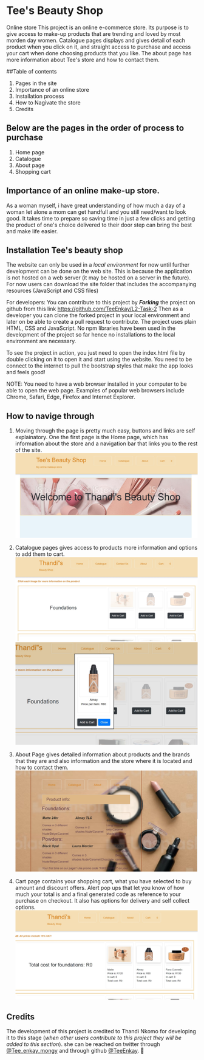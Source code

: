 # Tee's Beauty Shop
Online store
This project is an online e-commerce store. Its purpose is to give access to make-up products that are trending and loved by most morden day women. Catalogue pages displays and gives detail of each product when you click on it, and straight access to purchase and access your cart when done choosing products that you like. The about page has more information about Tee's store and how to contact them.

##Table of contents
1. Pages in the site
2. Importance of an online store
3. Installation process
4. How to Nagivate the store
5. Credits

## Below are the pages in the order of process to purchase
1. Home page
2. Catalogue
3. About page
4. Shopping cart

## Importance of an online make-up store.

As a woman myself, i have great understanding of how much a day of a woman let alone a mom can get handfull and you still need/want to look good. It takes time to prepare so saving time in just a few clicks and getting the product of one's choice delivered to their door step can bring the best and make life easier.

## Installation Tee's beauty shop

The website can only be used in a _local environment_ for now until further development can be done on the web site. This is because the application is not hosted on a web server (it may be hosted on a server in the future). For now users can download the site folder that includes the accompanying resources (JavaScript and CSS files)

For developers: You can contribute to this project by _**Forking**_ the project on github from this link https://github.com/TeeEnkay/L2-Task-2 Then as a developer you can clone the forked project in your local environment and later on be able to create a pull request to contribute. The project uses plain HTML, CSS and JavaScript. No npm libraries have been used in the development of the project so far hence no installations to the local environment are necessary.

To see the project in action, you just need to open the index.html file by double clicking on it to open it and start using the website. You need to be connect to the internet to pull the bootstrap styles that make the app looks and feels good!

NOTE: You need to have a web browser installed in your computer to be able to open the web page. Examples of popular web browsers include Chrome, Safari, Edge, Firefox and Internet Explorer.

## How to navige through

1. Moving through the page is pretty much easy, buttons and links are self explainatory. One the first page is the Home page, which has information about the store and a navigation bar that links you to the rest of the site.
![home page](images/Homepage.jpg)

2. Catalogue pages gives access to products more information and options to add them to cart.
 ![catalogues page](images/cataloguePage.jpg)
 ![catalogue2](images/catalogue2.jpg)

3. About Page gives detailed information about products and the brands that they are and also information and the store where it is located and how to contact them.
![aboutPage](images/aboutPage.jpg)

4. Cart page contains your shopping cart, what you have selected to buy amount and discount offers. Alert pop ups that let you know of how much your total is and a final generated code as reference to your purchase on checkout. It also has options for delivery and self collect options.
![cart page](images/cart.jpg)

## Credits

The development of this project is credited to Thandi Nkomo for developing it to this stage (_when other users contribute to this project they will be added to this section_). she can be reached on twitter through [@Tee_enkay_mongy](https://twitter.com/Tee_enkay_mongy) and through github [@TeeEnkay](https://github.com/TeeEnkay).
🚀



